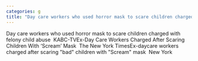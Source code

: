 ```yaml
---
categories: g
title: "Day care workers who used horror mask to scare children charged with felony child abuse  KABCTV"
---
```

Day care workers who used horror mask to scare children charged with felony child abuse&nbsp;&nbsp;KABC-TVEx-Day Care Workers Charged After Scaring Children With ‘Scream’ Mask&nbsp;&nbsp;The New York TimesEx-daycare workers charged after scaring "bad" children with "Scream" mask&nbsp;&nbsp;New York 